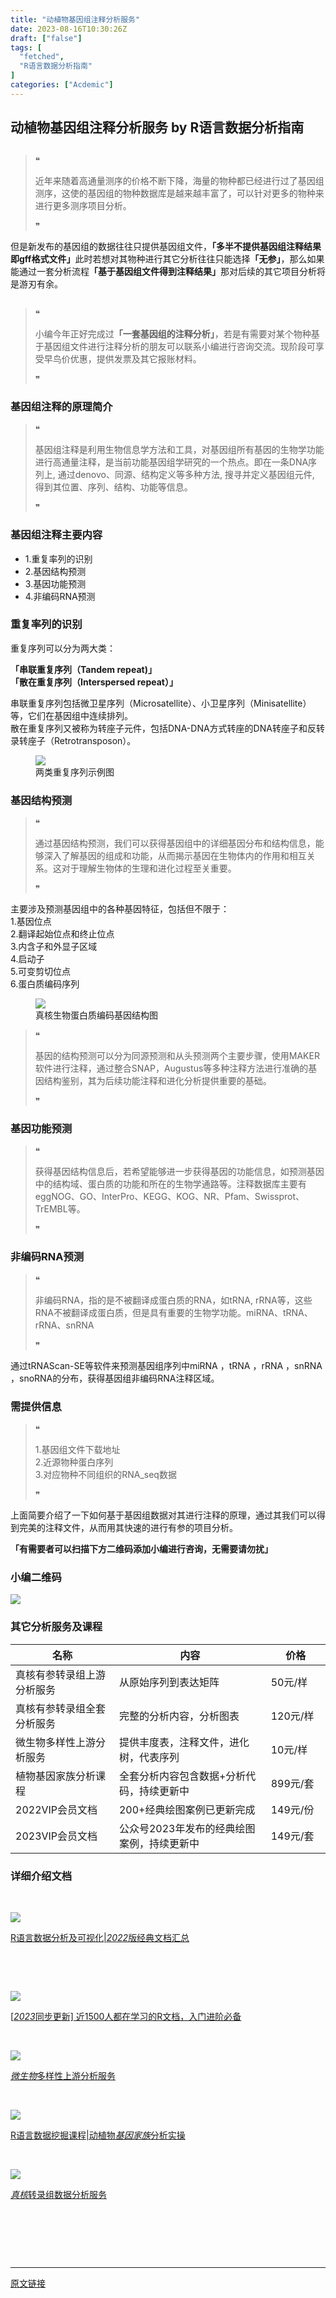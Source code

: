 ```yaml
---
title: "动植物基因组注释分析服务"
date: 2023-08-16T10:30:26Z
draft: ["false"]
tags: [
  "fetched",
  "R语言数据分析指南"
]
categories: ["Acdemic"]
---
```

动植物基因组注释分析服务 by R语言数据分析指南
------
<div><section data-tool="mdnice编辑器" data-website="https://www.mdnice.com"><h2 data-tool="mdnice编辑器"></h2><blockquote data-tool="mdnice编辑器"><span>❝</span><p>近年来随着高通量测序的价格不断下降，海量的物种都已经进行过了基因组测序，这使的基因组的物种数据库是越来越丰富了，可以针对更多的物种来进行更多测序项目分析。</p><span>❞</span></blockquote><p data-tool="mdnice编辑器">但是新发布的基因组的数据往往只提供基因组文件，<strong>「多半不提供基因组注释结果即gff格式文件」</strong>此时若想对其物种进行其它分析往往只能选择<strong>「无参」</strong>，那么如果能通过一套分析流程<strong>「基于基因组文件得到注释结果」</strong>那对后续的其它项目分析将是游刃有余。</p><h2 data-tool="mdnice编辑器"></h2><blockquote data-tool="mdnice编辑器"><span>❝</span><p>小编今年正好完成过<strong>「一套基因组的注释分析」</strong>，若是有需要对某个物种基于基因组文件进行注释分析的朋友可以联系小编进行咨询交流。现阶段可享受早鸟价优惠，提供发票及其它报账材料。</p><span>❞</span></blockquote><h3 data-tool="mdnice编辑器"><span></span><span><span></span>基因组注释的原理简介</span><span></span></h3><blockquote data-tool="mdnice编辑器"><span>❝</span><p>基因组注释是利用生物信息学方法和工具，对基因组所有基因的生物学功能进行高通量注释，是当前功能基因组学研究的一个热点。即在一条DNA序列上, 通过denovo、同源、结构定义等多种方法, 搜寻并定义基因组元件, 得到其位置、序列、结构、功能等信息。</p><span>❞</span></blockquote><h3 data-tool="mdnice编辑器"><span></span><span><span></span>基因组注释主要内容</span><span></span></h3><ul data-tool="mdnice编辑器"><li><section>1.重复率列的识别</section></li><li><section>2.基因结构预测</section></li><li><section>3.基因功能预测</section></li><li><section>4.非编码RNA预测</section></li></ul><h3 data-tool="mdnice编辑器"><span></span><span><span></span>重复率列的识别</span><span></span></h3><p data-tool="mdnice编辑器">重复序列可以分为两大类：</p><p data-tool="mdnice编辑器"><strong>「串联重复序列（Tandem repeat)」</strong><br><strong>「散在重复序列（Interspersed repeat）」</strong></p><p data-tool="mdnice编辑器">串联重复序列包括微卫星序列（Microsatellite）、小卫星序列（Minisatellite）等，它们在基因组中连续排列。<br>散在重复序列又被称为转座子元件，包括DNA-DNA方式转座的DNA转座子和反转录转座子（Retrotransposon）。</p><figure data-tool="mdnice编辑器"><img data-ratio="0.4591549295774648" data-src="https://mmbiz.qpic.cn/mmbiz_png/EibnicgwScTAaPLRDPzyCtgKPiaV5dh5AaS6kAcciagRtVjAiaibNev4uyZT8d5OpFroR4jWqicwhQj35tqqrQq3dUd0Q/640?wx_fmt=png" data-type="png" data-w="710" src="https://mmbiz.qpic.cn/mmbiz_png/EibnicgwScTAaPLRDPzyCtgKPiaV5dh5AaS6kAcciagRtVjAiaibNev4uyZT8d5OpFroR4jWqicwhQj35tqqrQq3dUd0Q/640?wx_fmt=png"><figcaption><span></span>两类重复序列示例图</figcaption></figure><h3 data-tool="mdnice编辑器"><span></span><span><span></span>基因结构预测</span><span></span></h3><blockquote data-tool="mdnice编辑器"><span>❝</span><p>通过基因结构预测，我们可以获得基因组中的详细基因分布和结构信息，能够深入了解基因的组成和功能，从而揭示基因在生物体内的作用和相互关系。这对于理解生物体的生理和进化过程至关重要。</p><span>❞</span></blockquote><p data-tool="mdnice编辑器">主要涉及预测基因组中的各种基因特征，包括但不限于：<br>1.基因位点<br>2.翻译起始位点和终止位点<br>3.内含子和外显子区域<br>4.启动子<br>5.可变剪切位点<br>6.蛋白质编码序列</p><figure data-tool="mdnice编辑器"><img data-ratio="0.5397590361445783" data-src="https://mmbiz.qpic.cn/mmbiz_png/EibnicgwScTAaPLRDPzyCtgKPiaV5dh5AaSiaa6xGiaNgAQNmG6pKqvj11czH2E4qrXf1ew555DX8m569mwymFOTbKQ/640?wx_fmt=png" data-type="png" data-w="830" src="https://mmbiz.qpic.cn/mmbiz_png/EibnicgwScTAaPLRDPzyCtgKPiaV5dh5AaSiaa6xGiaNgAQNmG6pKqvj11czH2E4qrXf1ew555DX8m569mwymFOTbKQ/640?wx_fmt=png"><figcaption><span></span>真核生物蛋白质编码基因结构图</figcaption></figure><blockquote data-tool="mdnice编辑器"><span>❝</span><p>基因的结构预测可以分为同源预测和从头预测两个主要步骤，使用MAKER软件进行注释，通过整合SNAP，Augustus等多种注释方法进行准确的基因结构鉴别，其为后续功能注释和进化分析提供重要的基础。</p><span>❞</span></blockquote><h3 data-tool="mdnice编辑器"><span></span><span><span></span>基因功能预测</span><span></span></h3><blockquote data-tool="mdnice编辑器"><span>❝</span><p>获得基因结构信息后，若希望能够进一步获得基因的功能信息，如预测基因中的结构域、蛋白质的功能和所在的生物学通路等。注释数据库主要有eggNOG、GO、InterPro、KEGG、KOG、NR、Pfam、Swissprot、TrEMBL等。</p><span>❞</span></blockquote><h3 data-tool="mdnice编辑器"><span></span><span><span></span>非编码RNA预测</span><span></span></h3><blockquote data-tool="mdnice编辑器"><span>❝</span><p>非编码RNA，指的是不被翻译成蛋白质的RNA，如tRNA, rRNA等，这些RNA不被翻译成蛋白质，但是具有重要的生物学功能。miRNA、tRNA、rRNA、snRNA</p><span>❞</span></blockquote><p data-tool="mdnice编辑器">通过tRNAScan-SE等软件来预测基因组序列中miRNA ，tRNA ，rRNA ，snRNA ，snoRNA的分布，获得基因组非编码RNA注释区域。</p><h3 data-tool="mdnice编辑器"><span></span><span><span></span>需提供信息</span><span></span></h3><blockquote data-tool="mdnice编辑器"><span>❝</span><p>1.基因组文件下载地址<br>2.近源物种蛋白序列<br>3.对应物种不同组织的RNA_seq数据</p><span>❞</span></blockquote><p data-tool="mdnice编辑器">上面简要介绍了一下如何基于基因组数据对其进行注释的原理，通过其我们可以得到完美的注释文件，从而用其快速的进行有参的项目分析。</p><p data-tool="mdnice编辑器"><strong>「有需要者可以扫描下方二维码添加小编进行咨询，无需要请勿扰」</strong></p><h3 data-tool="mdnice编辑器"><span></span><span><span></span>小编二维码</span><span></span></h3><p><img data-galleryid="" data-ratio="1" data-s="300,640" data-src="https://mmbiz.qpic.cn/mmbiz_jpg/EibnicgwScTAaNu6sU2UCYkxFq9ibq75wuaO0lqFoYz1icUo4jh3N2icAWECmibgPvqyReur0FCp7JNKO0icnRAsbO9ug/640?wx_fmt=jpeg" data-type="jpeg" data-w="430" src="https://mmbiz.qpic.cn/mmbiz_jpg/EibnicgwScTAaNu6sU2UCYkxFq9ibq75wuaO0lqFoYz1icUo4jh3N2icAWECmibgPvqyReur0FCp7JNKO0icnRAsbO9ug/640?wx_fmt=jpeg"></p><h3 data-tool="mdnice编辑器"><span></span><span><span></span>其它分析服务及课程</span><span></span></h3><section data-tool="mdnice编辑器"><table><thead><tr><th>名称</th><th>内容</th><th width="29">价格</th></tr></thead><tbody><tr><td>真核有参转录组上游分析服务</td><td>从原始序列到表达矩阵</td><td width="79.33333333333333">50元/样</td></tr><tr><td>真核有参转录组全套分析服务</td><td>完整的分析内容，分析图表</td><td width="29">120元/样</td></tr><tr><td>微生物多样性上游分析服务</td><td>提供丰度表，注释文件，进化树，代表序列</td><td width="29">10元/样</td></tr><tr><td>植物基因家族分析课程</td><td>全套分析内容包含数据+分析代码，持续更新中</td><td width="29">899元/套</td></tr><tr><td>2022VIP会员文档</td><td>200+经典绘图案例已更新完成</td><td width="29">149元/份</td></tr><tr><td>2023VIP会员文档</td><td>公众号2023年发布的经典绘图案例，持续更新中</td><td width="29">149元/套</td></tr></tbody></table></section><h3 data-tool="mdnice编辑器"><span></span><span><span></span>详细介绍文档</span><span></span></h3><p><br></p><section><a href="http://mp.weixin.qq.com/s?__biz=Mzg3MzQzNTYzMw==&amp;mid=2247503775&amp;idx=2&amp;sn=02f145dd3d10ad95cf349a286794cbed&amp;chksm=cee29701f9951e17739e649500ba2735b30422e13798cfe18d7361832bbac9a283a1740d3e74&amp;scene=21#wechat_redirect" data-linktype="1"><section><section><section data-mid=""><span data-positionback="static"><img data-ratio="0.42444444444444446" data-src="https://mmbiz.qpic.cn/mmbiz_jpg/EibnicgwScTAbGKzviccaJOU0lDiboick77OkI90gd5mcCXaY2Y4KxnOKVYKOian8JJXJ4maERzMSRuW9r2Yic8l56s4Q/640?wx_fmt=jpeg" data-w="900" src="https://mmbiz.qpic.cn/mmbiz_jpg/EibnicgwScTAbGKzviccaJOU0lDiboick77OkI90gd5mcCXaY2Y4KxnOKVYKOian8JJXJ4maERzMSRuW9r2Yic8l56s4Q/640?wx_fmt=jpeg"></span></section><section data-mid=""><p>R语言数据分析及可视化|<em>2022</em>版经典文档汇总</p></section></section></section></a></section><p><br></p><p><br></p><section><a href="http://mp.weixin.qq.com/s?__biz=Mzg3MzQzNTYzMw==&amp;mid=2247504835&amp;idx=2&amp;sn=78a6c2611888e209a4a5beed2ae1dae5&amp;chksm=cee28b5df995024bbc21f345ae43c057f6c6d00b5bea37799d3869d22ae42612ffc32e46adce&amp;scene=21#wechat_redirect" data-linktype="1"><section><section><section data-mid=""><span data-positionback="static"><img data-ratio="0.42444444444444446" data-src="https://mmbiz.qpic.cn/mmbiz_jpg/EibnicgwScTAZdHveibUSj6o9u28xPKXyia7GOJZZzVVSVicrqyn2Rujbg1DaAj8gc2BFk0dwJbtGLibJl0TufiaqsnfQ/640?wx_fmt=jpeg" data-w="900" src="https://mmbiz.qpic.cn/mmbiz_jpg/EibnicgwScTAZdHveibUSj6o9u28xPKXyia7GOJZZzVVSVicrqyn2Rujbg1DaAj8gc2BFk0dwJbtGLibJl0TufiaqsnfQ/640?wx_fmt=jpeg"></span></section><section data-mid=""><p>[<em>2023</em>同步更新] 近1500人都在学习的R文档，入门进阶必备</p></section></section></section></a></section><p><br></p><section><a href="http://mp.weixin.qq.com/s?__biz=Mzg3MzQzNTYzMw==&amp;mid=2247505803&amp;idx=1&amp;sn=b222a6b089c800e84703f1660061672e&amp;chksm=cee28f15f99506038cafbe72b741443f8d6b7243206b98abc12479e64a91ae0e2057543164e7&amp;scene=21#wechat_redirect" data-linktype="1"><section><section><section data-mid=""><span data-positionback="static"><img data-ratio="0.425" data-src="https://mmbiz.qpic.cn/mmbiz_jpg/EibnicgwScTAYh3rwtAnKWS5XrFOhQpqiatZKt3WylFOPmIbIFEqibIAMMjVcZ8Rexx56BNcyCz58ic6OH5FKugldYQ/640?wx_fmt=jpeg" data-w="1080" src="https://mmbiz.qpic.cn/mmbiz_jpg/EibnicgwScTAYh3rwtAnKWS5XrFOhQpqiatZKt3WylFOPmIbIFEqibIAMMjVcZ8Rexx56BNcyCz58ic6OH5FKugldYQ/640?wx_fmt=jpeg"></span></section><section data-mid=""><p><em>微生物</em>多样性上游分析服务</p></section></section></section></a></section><p><br></p><section><a href="http://mp.weixin.qq.com/s?__biz=Mzg3MzQzNTYzMw==&amp;mid=2247502966&amp;idx=1&amp;sn=f3aa2194179d086e5be74df3226af474&amp;chksm=cee294e8f9951dfe4d9c66dddc8364f66b4081e7fb8b9883d120416f42ed4d890b8525f83c42&amp;scene=21#wechat_redirect" data-linktype="1"><section><section><section data-mid=""><span data-positionback="static"><img data-ratio="0.42444444444444446" data-src="https://mmbiz.qpic.cn/mmbiz_jpg/EibnicgwScTAbe1eoHocp8lJJ2gpyQyOxSwvxuwMibbdwx6aRB8oPviccKx9ISgLtsT6ZCr6aOt0pbxicOUP5RcOyEw/640?wx_fmt=jpeg" data-w="900" src="https://mmbiz.qpic.cn/mmbiz_jpg/EibnicgwScTAbe1eoHocp8lJJ2gpyQyOxSwvxuwMibbdwx6aRB8oPviccKx9ISgLtsT6ZCr6aOt0pbxicOUP5RcOyEw/640?wx_fmt=jpeg"></span></section><section data-mid=""><p>R语言数据挖掘课程|动植物<em>基因家族</em>分析实操</p></section></section></section></a></section><p><br></p><section><a href="http://mp.weixin.qq.com/s?__biz=Mzg3MzQzNTYzMw==&amp;mid=2247505803&amp;idx=2&amp;sn=b7620f185752c2931107614aee2a8a65&amp;chksm=cee28f15f99506036e985fd9c12d0eb58109607974c3ae60a076671e1bf370fbcf6a948d41a2&amp;scene=21#wechat_redirect" data-linktype="1"><section><section><section data-mid=""><span data-positionback="static"><img data-ratio="1" data-src="https://mmbiz.qpic.cn/mmbiz_jpg/EibnicgwScTAa2mkc2vDKQ8Ru5Pn346K2lYvT6wLWy9ohYII1iasUsROnqdqUZia2TIfeByAzHsgqiacFBvKEhDe7dw/640?wx_fmt=jpeg" data-w="383" src="https://mmbiz.qpic.cn/mmbiz_jpg/EibnicgwScTAa2mkc2vDKQ8Ru5Pn346K2lYvT6wLWy9ohYII1iasUsROnqdqUZia2TIfeByAzHsgqiacFBvKEhDe7dw/640?wx_fmt=jpeg"></span></section><section data-mid=""><p><em>真核</em>转录组数据分析服务</p></section></section></section></a></section><p><br></p><p><br></p><p><br></p></section><p><mp-style-type data-value="3"></mp-style-type></p></div>  
<hr>
<a href="https://mp.weixin.qq.com/s/Px9qCksGxB9KSOMx5MNX9w",target="_blank" rel="noopener noreferrer">原文链接</a>

